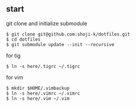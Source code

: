## start

git clone and initialize submodule

```
$ git clone git@github.com:shoji-k/dotfiles.git
$ cd dotfiles
$ git submodule update --init --recursive
```

for tig

```
$ ln -s here/.tigrc ~/.tigrc
```

for vim

```
$ mkdir $HOME/.vimbackup
$ ln -s here/.vimrc ~/.vimrc
$ ln -s here/.vim ~/.vim
```

